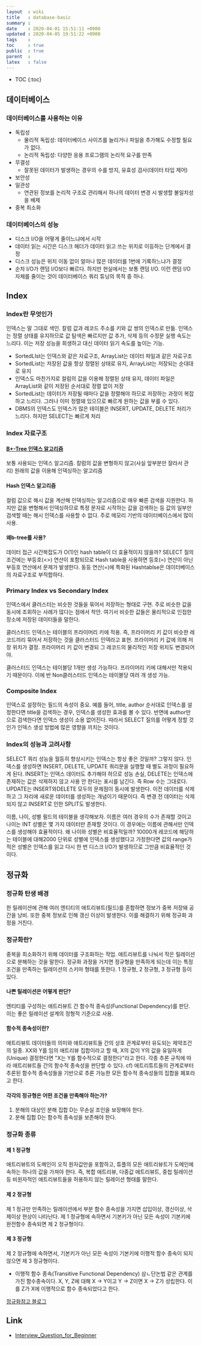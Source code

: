 ```yaml
---
layout  : wiki
title   : database-basic 
summary : 
date    : 2020-04-01 15:51:11 +0900
updated : 2020-04-05 19:51:22 +0900
tags    : 
toc     : true
public  : true
parent  : 
latex   : false
---
```

* TOC
{:toc}

## 데이터베이스

### 데이터베이스를 사용하는 이유

- 독립성 
    - 물리적 독립성: 데이터베이스 사이즈를 늘리거나 파일을 추가해도 수정할 필요가 없다.
    - 논리적 독립성: 다양한 응용 프로그램의 논리적 요구를 만족
- 무결성
    - 잘못된 데이터가 발생하는 경우의 수를 방지, 유효성 검사(데이터 타입 제어)
- 보안성
- 일관성
    - 연관된 정보를 논리적 구조로 관리해서 하나의 데이터 변경 시 발생할 불일치성을 배제
- 중복 최소화

### 데이터베이스의 성능

- 디스크 I/O을 어떻게 줄이느냐에서 시작
- 데이터 읽는 시간은 디스크 헤더가 데이터 읽고 쓰는 위치로 이등하는 단계에서 결정
- 디스크 성능은 위치 이동 없이 얼마나 많은 데이터를 1번에 기록하느냐가 결정
- 순차 I/O가 랜덤 I/O보다 빠르다. 하지만 현실에서는 보통 랜덤 I/O. 이런 랜덤 I/O 자체를 줄이는 것이 데이터베이스 쿼리 튜닝의 목적 중 하나.

## Index

### Index란 무엇인가

인덱스는 말 그대로 색인. 칼럼 값과 레코드 주소를 키와 값 쌍의 인덱스로 만듦. 인덱스는 정렬 상태를 유지하므로 값 탐색은 빠르지만 값 추가, 삭제 등의 수정문 실행 속도는 느리다. 이는 저장 성능을 희생하고 대신 데이터 읽기 속도를 높이는 기능.

- SortedLIst는 인덱스와 같은 자료구조, ArrayList는 데이터 파일과 같은 자료구조
- SortedList는 저장된 값을 항상 정렬된 상태로 유지, ArrayList는 저장되는 순대대로 유지
- 인덱스도 마찬가지로 컬럼의 값을 이용해 정렬된 상태 유지, 데이터 파일은 ArrayList와 같이 저장된 순서대로 정렬 없이 저장
- SortedList는 데이터가 저장될 때마다 값을 정렬해야 하므로 저장하는 과정이 복잡하고 느리다. 그러나 이미 정렬돼 있으므로 빠르게 원하는 값을 부를 수 있다. 
- DBMS의 인덱스도 인덱스가 많은 테이블은 INSERT, UPDATE, DELETE 처리가 느리다. 하지만 SELECT는 빠르게 처리

### Index 자료구조

#### [B+-Tree 인덱스 알고리즘](https://12bme.tistory.com/138)

보통 사용되는 인덱스 알고리즘. 칼럼의 값을 변형하지 않고(사실 앞부분만 잘라서 관리) 원래의 값을 이용해 인덱싱하는 알고리즘

#### Hash 인덱스 알고리즘

컬럼 값으로 해시 값을 계산해 인덱싱하는 알고리즘으로 매우 빠른 검색을 지원한다. 하지만 값을 변형해서 인덱싱하므로 특정 문자로 시작하는 값을 검색하는 등 값의 일부만 검색할 때는 해시 인덱스를 사용할 수 없다. 주로 메모리 기반의 데이터베이스에서 많이 사용.

#### 왜b-tree를 사용?

데이터 접근 시간복잡도가 O(1)인 hash table이 더 효율적이지 않을까? SELECT 질의 조건에는 부등호(<>) 연산이 포함되므로 Hash table을 사용하면 등호(=) 연산이 아닌 부등호 연산에서 문제가 발생한다. 동등 연산(=)에 특화된 Hashtablse은 데이터베이스의 자료구조로 부적합하다.

### Primary Index vs Secondary Index

인덱스에서 클러스터는 비슷한 것들을 묶어서 저장하는 형태로 구현. 주로 비슷한 값을 동시에 조회하는 사례가 많다는 점에서 착안. 여기서 비슷한 값들은 물리적으로 인접한 장소에 저장된 데이터들을 말한다.

클러스터드 인덱스는 테이블의 프라이머리 키에 적용. 즉, 프라이머리 키 값이 비슷한 레코드끼리 묶어서 저장하는 것을 클러스터드 인덱라고 표현. 프라이머리 키 값에 의해 저장 위치가 결정. 프라이머리 키 값이 변경되 그 레코드의 물리적인 저장 위치도 변경되어야.

클러스터드 인덱스는 테이블당 1개만 생성 가능하다. 프라이머리 키에 대해서만 적용되기 때문이다. 이에 반 Non클러스터드 인덱스는 테이블당 여러 개 생성 가능.

### Composite Index

인덱스로 설정하는 필드의 속성이 중요. 예를 들어, title, author 순서대로 인덱스를 설정한다면 title을 검색하는 경우, 인덱스를 생성한 효과를 볼 수 있다. 반면에 author만으로 검색한다면 인덱스 생성이 소용 없어진다. 따라서 SELECT 질의를 어떻게 정할 것인가 인덱스 생성 방법에 많은 영향을 끼치는 것이다.

### Index의 성능과 고려사항

SELECT 쿼리 성능을 월등히 향상시키는 인덱스는 항상 좋은 것일까? 그렇지 않다. 인덱스를 생성하면 INSERT, DELETE, UPDATE 쿼리문을 실행할 때 별도 과정이 필요하게 된다. INSERT는 인덱스 데이터도 추가해야 하므로 성능 손실, DELETE는 인덱스에 존재하는 값은 삭제하지 않고 사용 안 한다는 표시를 남긴다. 즉 Row 수는 그대로다. UPDATE는 INSERT와DELETE 모두의 문제점이 동시에 발생한다. 이전 데이터를 삭제하고 그 자리에 새로운 데이터를 생성하는 개념이기 때문이다. 즉 변경 전 데이터는 삭제되지 않고 INSERT로 인한 SPLIT도 발생한다.

이름, 나이, 성별 필드의 테이블을 생각해보자. 이름은 여러 경우의 수가 존재할 것이고 나이는 INT 성별은 몇 가지 데이터만 존재할 것이다. 이 경우에는 이름에 관해서만 인덱스를 생성해야 효율적이다. 
왜 나이와 성별은 비효율적일까? 10000개 레코드에 해당하는 테이블에 대해2000 단위로 성별에 인덱스를 생성했다고 가정한다면 값의 range가 적은 성별은 인덱스를 읽고 다시 한 번 디스크 I/O가 발생하므로 그만큼 비효율적인 것이다.

## 정규화

### 정규화 탄생 배경

한 릴레이션에 관해 여러 엔티티의 애트리뷰트(필드)를 혼합하면 정보가 중복 저장돼 공간을 낭비. 또한 중복 정보로 인해 갱신 이상이 발생한다. 이를 해결하기 위해 정규화 과정을 거친다.

### 정규화란?

중복을 최소화하기 위해 데이터를 구조화하는 작업. 애트리뷰트를 나눠서 작은 릴레이션으로 분해하는 것을 말한다. 정규화 과정을 거치면 정규형을 만족하게 되는데 이는 특정 조건을 만족하는 릴레이션의 스키마 형태를 뜻한다. 1 정규형, 2 정규형, 3 정규형 등이 있다.

#### 나쁜 릴레이션은 어떻게 판단?

엔티티를 구성하는 애트리뷰트 간 함수적 종속성(Functional Dependency)를 판단. 이는 좋은 릴레이션 설계의 정형적 기준으로 사용.

#### 함수적 종속성이란?

애트리뷰트 데이터들의 의미와 애트리뷰트들 간의 상호 관계로부터 유도되는 제약조건의 일종. XX와 Y를 임의 애트리뷰 집합이라고 할 때, X의 값이 Y의 값을 유일하게(Unique) 결정한다면 "X는 Y를 함수적으로 결정한다"라고 한다. 각종 추론 규칙에 따라 애트리뷰트들 간의 함수적 종속성을 판단할 수 있다. cf) 애트리튜트들의 관계로부터 추론된 함수적 종속성들을 기반으로 추론 가능한 모든 함수적 종속성들의 집합을 폐포라고 한다.

#### 각각의 정규형은 어떤 조건을 만족해야 하는가?

1. 분해의 대상인 분해 집합 D는 무손실 조인을 보장해야 한다.
2. 분해 집합 D는 함수적 종속성을 보존해야 한다.

### 정규화 종류

#### 제 1 정규형

애트리뷰트의 도메인이 오직 원자값만을 포함하고, 튜플의 모든 애트리뷰트가 도메인에 속하는 하나의 값을 가져야 한다. 즉, 복합 애트리뷰, 다중값 애트리뷰트, 중첩 릴레이션 등 비원자적인 애트리뷰트들을 허용하지 않는 릴레이션 형태를 말한다.

#### 제 2 정규형

제 1 정규만 만족하는 릴레이션에서 부분 함수 종속성을 가지면 삽입이상, 갱신이상, 삭제이상 현상이 나타난다.
제 1 정규형에 속하면서 기본키가 아닌 모든 속성이 기본키에 완전함수 종속되면 제 2 정규형이다.

#### 제 3 정규형

제 2 정규형에 속하면서, 기본키가 아닌 모든 속성이 기본키에 이행적 함수 종속이 되지 않으면 제 3 정규형이다.

- 이행적 함수 종속(Transitive Functional Dependency)
삼ㄴ단논법 같은 관계를 가진 함수종속이다. X, Y, Z에 대해 X -> Y이고 Y -> Z이면 X -> Z가 성립한다. 이를 Z가 X에 이행적으로 함수 종속되었다고 한다.

[정규화참고 블로그](https://yaboong.github.io/database/2018/03/09/database-normalization-1/)


## Link 

- [Interview_Question_for_Beginner](https://github.com/yongjunleeme/Interview_Question_for_Beginner)
